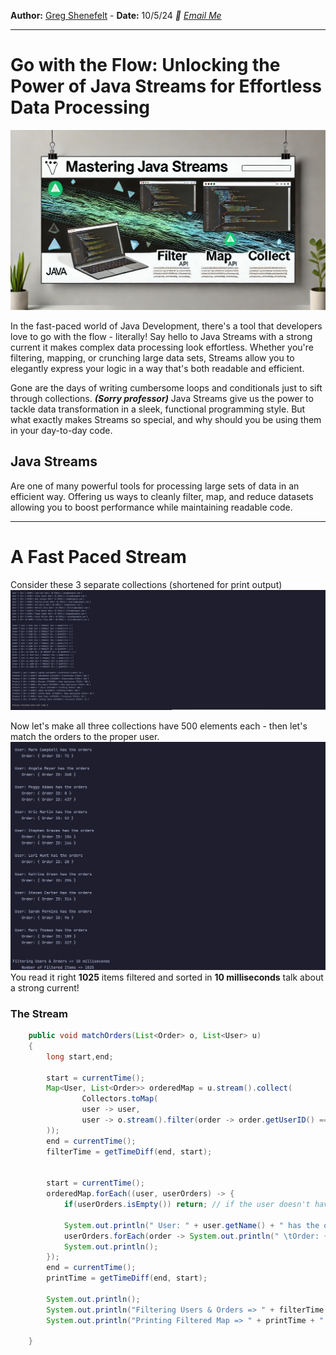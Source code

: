 **Author:** [Greg Shenefelt](https://linkedin.com/in/greg-shenefelt) - **Date:** 10/5/24 _📧 [Email Me](mailto:greg@shenefelt.net)_

---

# Go with the Flow: Unlocking the Power of Java Streams for Effortless Data Processing
![Article Banner](src/images/article-banner.png)


In the fast-paced world of Java Development, there's a tool that developers love to go with the flow - literally!
Say hello to Java Streams with a strong current it makes complex data processing look effortless.
Whether you're filtering, mapping, or crunching large data sets, 
Streams allow you to elegantly express your logic in a way that's both readable and efficient.

Gone are the days of writing cumbersome loops and conditionals just to sift through collections. **_(Sorry professor)_**
Java Streams give us the power to tackle data transformation in a sleek, functional programming style.
But what exactly makes Streams so special, and why should you be using them in your day-to-day code.

## Java Streams
Are one of many powerful tools for processing large sets of data in an efficient way. Offering us ways to cleanly filter,
map, and reduce datasets allowing you to boost performance while maintaining readable code. 

---

# A Fast Paced Stream
Consider these 3 separate collections (shortened for print output)
![Collections](src/images/three-list-outputs.png)

Now let's make all three collections have 500 elements each - then let's match the orders to the proper user.
![Filter](src/images/streams-filtered-users-and-orders-output.png)
You read it right **1025** items filtered and sorted in **10 milliseconds** talk about a strong current!

### The Stream
```java
    public void matchOrders(List<Order> o, List<User> u)
    {
        long start,end;

        start = currentTime();
        Map<User, List<Order>> orderedMap = u.stream().collect(
                Collectors.toMap(
                user -> user,
                user -> o.stream().filter(order -> order.getUserID() == user.getUserID()).collect(Collectors.toList())
        ));
        end = currentTime();
        filterTime = getTimeDiff(end, start);


        start = currentTime();
        orderedMap.forEach((user, userOrders) -> {
            if(userOrders.isEmpty()) return; // if the user doesn't have any orders skip them.

            System.out.println(" User: " + user.getName() + " has the orders");
            userOrders.forEach(order -> System.out.println(" \tOrder: { Order ID: " + order.getOrderID() + " }"));
            System.out.println();
        });
        end = currentTime();
        printTime = getTimeDiff(end, start);

        System.out.println();
        System.out.println("Filtering Users & Orders => " + filterTime + " milliseconds\n\tNumber of Filtered Items => " + (o.size() + u.size()));
        System.out.println("Printing Filtered Map => " + printTime + " milliseconds");

    }
```








